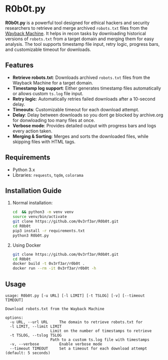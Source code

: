 # R0b0t.py

**R0b0t.py** is a powerful tool designed for ethical hackers and security researchers to retrieve and merge archived `robots.txt` files from the [Wayback Machine](https://web.archive.org/). It helps in recon tasks by downloading historical versions of `robots.txt` from a target domain and merging them for easy analysis. The tool supports timestamp file input, retry logic, progress bars, and customizable timeout for downloads.

## Features

- **Retrieve robots.txt**: Downloads archived `robots.txt` files from the Wayback Machine for a target domain.
- **Timestamp log support**: Either generates timestamp files automatically or allows custom `ts.log` file input.
- **Retry logic**: Automatically retries failed downloads after a 10-second delay.
- **Timeouts**: Customizable timeout for each download attempt.
- **Delay**: Delay between downloads so you dont ge blocked by archive.org for donwloading too many files at once.
- **Verbose mode**: Provides detailed output with progress bars and logs every action taken.
- **Merging & Sorting**: Merges and sorts the downloaded files, while skipping files with HTML tags.

## Requirements

- Python 3.x
- Libraries: `requests`, `tqdm`, `colorama`

## Installation Guide

1. Normal installation:
    ```bash
    cd  && python3 -m venv venv
    source venv/bin/activate
    git clone https://github.com/0v3rf3ar/R0b0t.git
    cd R0b0t
    pip3 install -r requirements.txt
    python3 R0b0t.py
    ```
2. Using Docker
    ```bash
    git clone https://github.com/0v3rf3ar/R0b0t.git
    cd R0b0t
   docker build -t 0v3rf3ar/r0b0t .
   docker run --rm -it 0v3rf3ar/r0b0t -h
    ```
## Usage
    usage: R0b0t.py [-u URL] [-l LIMIT] [-t TSLOG] [-v] [--timeout TIMEOUT]

    Download robots.txt from the Wayback Machine

    options:
      -u URL, --url URL     The domain to retrieve robots.txt for
      -l LIMIT, --limit LIMIT
                        Limit on the number of timestamps to retrieve
      -t TSLOG, --tslog TSLOG
                        Path to a custom ts.log file with timestamps
      -v, --verbose         Enable verbose mode
      --timeout TIMEOUT     Set a timeout for each download attempt (default: 5 seconds)
